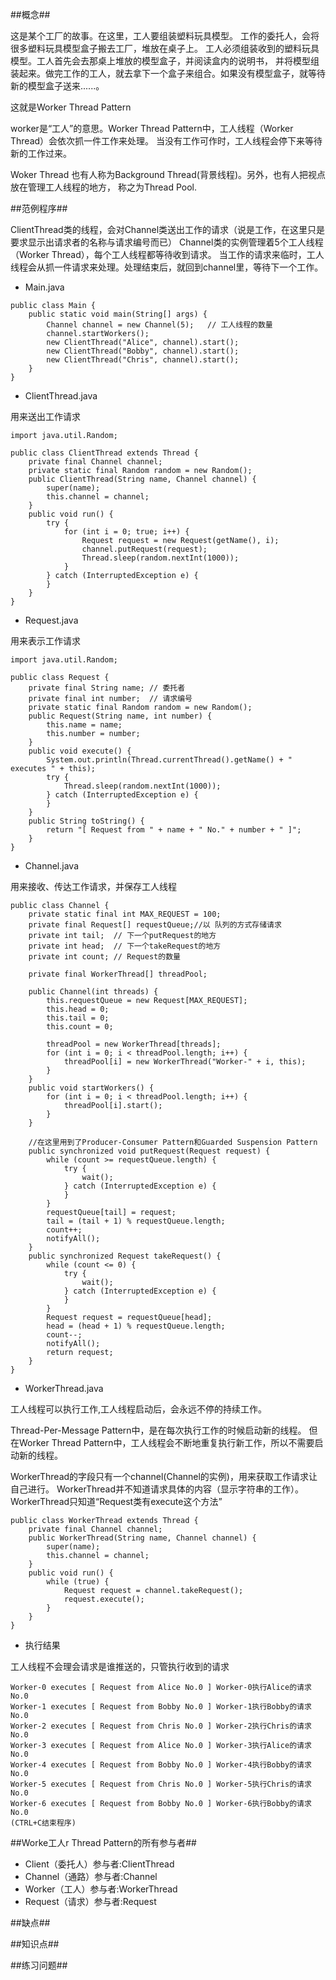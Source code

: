 ##概念##

这是某个工厂的故事。在这里，工人要组装塑料玩具模型。
工作的委托人，会将很多塑料玩具模型盒子搬去工厂，堆放在桌子上。
工人必须组装收到的塑料玩具模型。工人首先会去那桌上堆放的模型盒子，并阅读盒内的说明书，
并将模型组装起来。做完工作的工人，就去拿下一个盒子来组合。如果没有模型盒子，就等待新的模型盒子送来......。

这就是Worker Thread Pattern

worker是“工人”的意思。Worker Thread Pattern中，工人线程（Worker Thread）会依次抓一件工作来处理。
当没有工作可作时，工人线程会停下来等待新的工作过来。

Woker Thread 也有人称为Background Thread(背景线程)。另外，也有人把视点放在管理工人线程的地方，
称之为Thread Pool.


##范例程序##

ClientThread类的线程，会对Channel类送出工作的请求（说是工作，在这里只是要求显示出请求者的名称与请求编号而已）
Channel类的实例管理着5个工人线程（Worker Thread），每个工人线程都等待收到请求。
当工作的请求来临时，工人线程会从抓一件请求来处理。处理结束后，就回到channel里，等待下一个工作。



- Main.java

```
public class Main {
    public static void main(String[] args) {
        Channel channel = new Channel(5);   // 工人线程的数量
        channel.startWorkers();
        new ClientThread("Alice", channel).start();
        new ClientThread("Bobby", channel).start();
        new ClientThread("Chris", channel).start();
    }
}

```
- ClientThread.java

用来送出工作请求

```
import java.util.Random;

public class ClientThread extends Thread {
    private final Channel channel;
    private static final Random random = new Random();
    public ClientThread(String name, Channel channel) {
        super(name);
        this.channel = channel;
    }
    public void run() {
        try {
            for (int i = 0; true; i++) {
                Request request = new Request(getName(), i);
                channel.putRequest(request);
                Thread.sleep(random.nextInt(1000));
            }
        } catch (InterruptedException e) {
        }
    }
}

```

- Request.java

用来表示工作请求

```
import java.util.Random;

public class Request {
    private final String name; // 委托者
    private final int number;  // 请求编号
    private static final Random random = new Random();
    public Request(String name, int number) {
        this.name = name;
        this.number = number;
    }
    public void execute() {
        System.out.println(Thread.currentThread().getName() + " executes " + this);
        try {
            Thread.sleep(random.nextInt(1000));
        } catch (InterruptedException e) {
        }
    }
    public String toString() {
        return "[ Request from " + name + " No." + number + " ]";
    }
}

```

- Channel.java

用来接收、传达工作请求，并保存工人线程



```
public class Channel {
    private static final int MAX_REQUEST = 100;
    private final Request[] requestQueue;//以 队列的方式存储请求
    private int tail;  // 下一个putRequest的地方
    private int head;  // 下一个takeRequest的地方
    private int count; // Request的数量

    private final WorkerThread[] threadPool;

    public Channel(int threads) {
        this.requestQueue = new Request[MAX_REQUEST];
        this.head = 0;
        this.tail = 0;
        this.count = 0;

        threadPool = new WorkerThread[threads];
        for (int i = 0; i < threadPool.length; i++) {
            threadPool[i] = new WorkerThread("Worker-" + i, this);
        }
    }
    public void startWorkers() {
        for (int i = 0; i < threadPool.length; i++) {
            threadPool[i].start();
        }
    }

    //在这里用到了Producer-Consumer Pattern和Guarded Suspension Pattern
    public synchronized void putRequest(Request request) {
        while (count >= requestQueue.length) {
            try {
                wait();
            } catch (InterruptedException e) {
            }
        }
        requestQueue[tail] = request;
        tail = (tail + 1) % requestQueue.length;
        count++;
        notifyAll();
    }
    public synchronized Request takeRequest() {
        while (count <= 0) {
            try {
                wait();
            } catch (InterruptedException e) {
            }
        }
        Request request = requestQueue[head];
        head = (head + 1) % requestQueue.length;
        count--;
        notifyAll();
        return request;
    }
}

```

- WorkerThread.java

工人线程可以执行工作,工人线程启动后，会永远不停的持续工作。

Thread-Per-Message Pattern中，是在每次执行工作的时候启动新的线程。
但在Worker Thread Pattern中，工人线程会不断地重复执行新工作，所以不需要启动新的线程。

WorkerThread的字段只有一个channel(Channel的实例)，用来获取工作请求让自己进行。
WorkerThread并不知道请求具体的内容（显示字符串的工作）。
WorkerThread只知道“Request类有execute这个方法”


```
public class WorkerThread extends Thread {
    private final Channel channel;
    public WorkerThread(String name, Channel channel) {
        super(name);
        this.channel = channel;
    }
    public void run() {
        while (true) {
            Request request = channel.takeRequest();
            request.execute();
        }
    }
}

```

- 执行结果

工人线程不会理会请求是谁推送的，只管执行收到的请求

```
Worker-0 executes [ Request from Alice No.0 ] Worker-0执行Alice的请求No.0
Worker-1 executes [ Request from Bobby No.0 ] Worker-1执行Bobby的请求No.0
Worker-2 executes [ Request from Chris No.0 ] Worker-2执行Chris的请求No.0
Worker-3 executes [ Request from Alice No.0 ] Worker-3执行Alice的请求No.0
Worker-4 executes [ Request from Bobby No.0 ] Worker-4执行Bobby的请求No.0
Worker-5 executes [ Request from Chris No.0 ] Worker-5执行Chris的请求No.0
Worker-6 executes [ Request from Bobby No.0 ] Worker-6执行Bobby的请求No.0
(CTRL+C结束程序)
```

##Worke工人r Thread Pattern的所有参与者##

- Client（委托人）参与者:ClientThread
- Channel（通路）参与者:Channel
- Worker（工人）参与者:WorkerThread
- Request（请求）参与者:Request



##缺点##


##知识点##


##练习问题##
